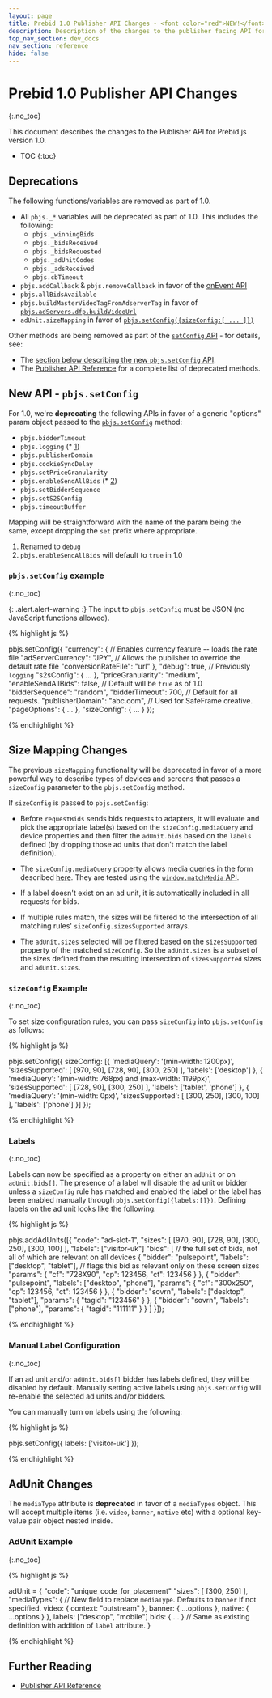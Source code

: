 ```yaml
---
layout: page
title: Prebid 1.0 Publisher API Changes - <font color="red">NEW!</font>
description: Description of the changes to the publisher facing API for Prebid 1.0
top_nav_section: dev_docs
nav_section: reference
hide: false
---
```


<div class="bs-docs-section" markdown="1">

# Prebid 1.0 Publisher API Changes
{:.no_toc}

This document describes the changes to the Publisher API for Prebid.js version 1.0.

* TOC
{:toc}

## Deprecations 
The following functions/variables are removed as part of 1.0.

- All `pbjs._*` variables will be deprecated as part of 1.0. This includes the following:
  - `pbjs._winningBids`
  - `pbjs._bidsReceived`
  - `pbjs._bidsRequested`
  - `pbjs._adUnitCodes`
  - `pbjs._adsReceived`
  - `pbjs.cbTimeout`
- `pbjs.addCallback` & `pbjs.removeCallback` in favor of the [onEvent API]({{site.baseurl}}/dev-docs/publisher-api-reference.html#module_pbjs.onEvent)
- `pbjs.allBidsAvailable`
- `pbjs.buildMasterVideoTagFromAdserverTag` in favor of [`pbjs.adServers.dfp.buildVideoUrl`]({{site.baseurl}}/dev-docs/publisher-api-reference.html#module_pbjs.adServers.dfp.buildVideoUrl)
- `adUnit.sizeMapping` in favor of [`pbjs.setConfig({sizeConfig:[ ... ]})`]({{site.baseurl}}/dev-docs/prebid-1.0-API.html#size-mapping-changes)

Other methods are being removed as part of the [`setConfig` API]({{site.baseurl}}/dev-docs/publisher-api-reference.html#module_pbjs.setConfig) - for details, see:

+ The [section below describing the new `pbjs.setConfig` API](#pbjs.setConfig).
+ The [Publisher API Reference]({{site.baseurl}}/dev-docs/publisher-api-reference.html) for a complete list of deprecated methods.

<a name="pbjs.setConfig" />

## New API - `pbjs.setConfig`

For 1.0, we're **deprecating** the following APIs in favor of a generic "options" param object passed to the [`pbjs.setConfig`]({{site.baseurl}}/dev-docs/publisher-api-reference.html#module_pbjs.setConfig) method:

- `pbjs.bidderTimeout`
- `pbjs.logging` (* [1](#options-footnotes))
- `pbjs.publisherDomain`
- `pbjs.cookieSyncDelay`
- `pbjs.setPriceGranularity`
- `pbjs.enableSendAllBids` (* [2](#options-footnotes))
- `pbjs.setBidderSequence`
- `pbjs.setS2SConfig`
- `pbjs.timeoutBuffer`

Mapping will be straightforward with the name of the param being the same, except dropping the `set` prefix where appropriate.

<a name="options-footnotes" />

1. Renamed to `debug`
2. `pbjs.enableSendAllBids` will default to `true` in 1.0

### `pbjs.setConfig` example
{:.no_toc}

{: .alert.alert-warning :}
The input to `pbjs.setConfig` must be JSON (no JavaScript functions allowed).

{% highlight js %}

pbjs.setConfig({
    "currency": {
        // Enables currency feature -- loads the rate file
        "adServerCurrency": "JPY",
        // Allows the publisher to override the default rate file
        "conversionRateFile": "url"
    },
    "debug": true, // Previously `logging`
    "s2sConfig": { ... },
    "priceGranularity": "medium",
    "enableSendAllBids": false, // Default will be `true` as of 1.0
    "bidderSequence": "random",
    "bidderTimeout": 700, // Default for all requests.
    "publisherDomain": "abc.com", // Used for SafeFrame creative.
    "pageOptions": { ... },
    "sizeConfig": { ... }
});

{% endhighlight %}

## Size Mapping Changes 

The previous `sizeMapping` functionality will be deprecated in favor of a more powerful way to describe types of devices and screens that passes a `sizeConfig` parameter to the `pbjs.setConfig` method.

If `sizeConfig` is passed to `pbjs.setConfig`:

- Before `requestBids` sends bids requests to adapters, it will evaluate and pick the appropriate label(s) based on the `sizeConfig.mediaQuery` and device properties and then filter the `adUnit.bids` based on the `labels` defined (by dropping those ad units that don't match the label definition).

 - The `sizeConfig.mediaQuery` property allows media queries in the form described [here](https://developer.mozilla.org/en-US/docs/Web/CSS/Media_Queries/Using_media_queries).  They are tested using the [`window.matchMedia` API](https://developer.mozilla.org/en-US/docs/Web/API/Window/matchMedia).

- If a label doesn't exist on an ad unit, it is automatically included in all requests for bids.

- If multiple rules match, the sizes will be filtered to the intersection of all matching rules' `sizeConfig.sizesSupported` arrays.

- The `adUnit.sizes` selected will be filtered based on the `sizesSupported` property of the matched `sizeConfig`. So the `adUnit.sizes` is a subset of the sizes defined from the resulting intersection of `sizesSupported` sizes and `adUnit.sizes`.

### `sizeConfig` Example
{:.no_toc}

To set size configuration rules, you can pass `sizeConfig` into `pbjs.setConfig` as follows:

{% highlight js %}

pbjs.setConfig({
  sizeConfig: [{
    'mediaQuery': '(min-width: 1200px)',
    'sizesSupported': [
      [970, 90],
      [728, 90],
      [300, 250]
    ],
    'labels': ['desktop']
  }, {
    'mediaQuery': '(min-width: 768px) and (max-width: 1199px)',
    'sizesSupported': [
      [728, 90],
      [300, 250]
    ],
    'labels': ['tablet', 'phone']
  }, {
    'mediaQuery': '(min-width: 0px)',
    'sizesSupported': [
      [300, 250],
      [300, 100]
    ],
    'labels': ['phone']
  }]
});

{% endhighlight %}

### Labels
{:.no_toc}

Labels can now be specified as a property on either an `adUnit` or on `adUnit.bids[]`.  The presence of a label will disable the ad unit or bidder unless a `sizeConfig` rule has matched and enabled the label or the label has been enabled manually through `pbjs.setConfig({labels:[]})`.  Defining labels on the ad unit looks like the following:

{% highlight js %}

pbjs.addAdUnits([{
    "code": "ad-slot-1",
    "sizes": [
        [970, 90],
        [728, 90],
        [300, 250],
        [300, 100]
    ],
    "labels": ["visitor-uk"]
    "bids": [ // the full set of bids, not all of which are relevant on all devices
        {
            "bidder": "pulsepoint",
            "labels": ["desktop", "tablet"], // flags this bid as relevant only on these screen sizes
            "params": {
                "cf": "728X90",
                "cp": 123456,
                "ct": 123456
            }
        },
        {
            "bidder": "pulsepoint",
            "labels": ["desktop", "phone"],
            "params": {
                "cf": "300x250",
                "cp": 123456,
                "ct": 123456
            }
        },
        {
            "bidder": "sovrn",
            "labels": ["desktop", "tablet"],
            "params": {
                "tagid": "123456"
            }
        },
        {
            "bidder": "sovrn",
            "labels": ["phone"],
            "params": {
                "tagid": "111111"
            }
        }
    ]
}]);

{% endhighlight %}

### Manual Label Configuration
{:.no_toc}

If an ad unit and/or `adUnit.bids[]` bidder has labels defined, they will be disabled by default.  Manually setting active labels using `pbjs.setConfig` will re-enable the selected ad units and/or bidders.

You can manually turn on labels using the following:

{% highlight js %}

pbjs.setConfig({
    labels: ['visitor-uk']
});

{% endhighlight %}

## AdUnit Changes

The `mediaType` attribute is **deprecated** in favor of a `mediaTypes` object. This will accept multiple items (i.e. `video`, `banner`, `native` etc) with a optional key-value pair object nested inside.

### AdUnit Example
{:.no_toc}

{% highlight js %}

adUnit = {
    "code": "unique_code_for_placement"
    "sizes": [
        [300, 250]
    ],
    "mediaTypes": { // New field to replace `mediaType`. Defaults to `banner` if not specified.
        video: {
            context: "outstream"
        },
        banner: { ...options },
        native: { ...options }
    },
    labels: ["desktop", "mobile"]
    bids: { ... } // Same as existing definition with addition of `label` attribute.
}

{% endhighlight %}

## Further Reading

+ [Publisher API Reference]({{site.baseurl}}/dev-docs/publisher-api-reference.html)
